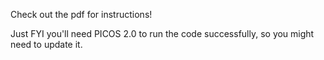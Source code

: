 Check out the pdf for instructions!

Just FYI you'll need PICOS 2.0 to run the code successfully, so you might need to update it.
